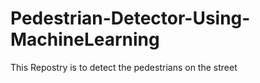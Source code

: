 # Pedestrian-Detector-Using-MachineLearning
This Repostry is to detect the pedestrians on the street
